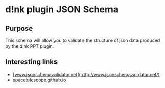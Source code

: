 # d!nk plugin JSON Schema

## Purpose
This schema will allow you to validate the structure of json data produced by the d!nk PPT plugin.

## Interesting links

* [www.jsonschemavalidator.net](http://www.jsonschemavalidator.net/)
* [spacetelescope.github.io](https://spacetelescope.github.io/understanding-json-schema/)

